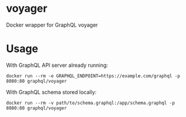 # voyager

Docker wrapper for GraphQL voyager

# Usage

With GraphQL API server already running:

```
docker run --rm -e GRAPHQL_ENDPOINT=https://example.com/graphql -p 8080:80 graphql/voyager
```

With GraphQL schema stored locally:

```
docker run --rm -v path/to/schema.graphql:/app/schema.graphql -p 8080:80 graphql/voyager
```

